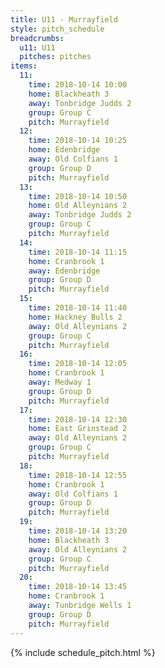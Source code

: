 ```yaml
---
title: U11 - Murrayfield
style: pitch_schedule
breadcrumbs:
  u11: U11
  pitches: pitches
items:
  11:
    time: 2018-10-14 10:00
    home: Blackheath 3
    away: Tonbridge Judds 2
    group: Group C
    pitch: Murrayfield
  12:
    time: 2018-10-14 10:25
    home: Edenbridge
    away: Old Colfians 1
    group: Group D
    pitch: Murrayfield
  13:
    time: 2018-10-14 10:50
    home: Old Alleynians 2
    away: Tonbridge Judds 2
    group: Group C
    pitch: Murrayfield
  14:
    time: 2018-10-14 11:15
    home: Cranbrook 1
    away: Edenbridge
    group: Group D
    pitch: Murrayfield
  15:
    time: 2018-10-14 11:40
    home: Hackney Bulls 2
    away: Old Alleynians 2
    group: Group C
    pitch: Murrayfield
  16:
    time: 2018-10-14 12:05
    home: Cranbrook 1
    away: Medway 1
    group: Group D
    pitch: Murrayfield
  17:
    time: 2018-10-14 12:30
    home: East Grinstead 2
    away: Old Alleynians 2
    group: Group C
    pitch: Murrayfield
  18:
    time: 2018-10-14 12:55
    home: Cranbrook 1
    away: Old Colfians 1
    group: Group D
    pitch: Murrayfield
  19:
    time: 2018-10-14 13:20
    home: Blackheath 3
    away: Old Alleynians 2
    group: Group C
    pitch: Murrayfield
  20:
    time: 2018-10-14 13:45
    home: Cranbrook 1
    away: Tunbridge Wells 1
    group: Group D
    pitch: Murrayfield
---
```


{% include schedule_pitch.html %}

